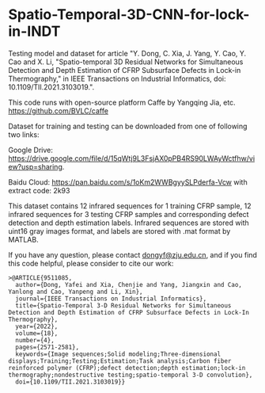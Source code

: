 # Spatio-Temporal-3D-CNN-for-lock-in-INDT
Testing model and dataset for article "Y. Dong, C. Xia, J. Yang, Y. Cao, Y. Cao and X. Li, "Spatio-temporal 3D Residual Networks for Simultaneous Detection and Depth Estimation of CFRP Subsurface Defects in Lock-in Thermography," in IEEE Transactions on Industrial Informatics, doi: 10.1109/TII.2021.3103019.".

This code runs with open-source platform Caffe by Yangqing Jia, etc. https://github.com/BVLC/caffe

Dataset for training and testing can be downloaded from one of following two links:

Google Drive: https://drive.google.com/file/d/15qWtj9L3FsjAX0pPB4RS90LWAyWctfhw/view?usp=sharing.

Baidu Cloud: https://pan.baidu.com/s/1oKm2WWBgyySLPderfa-Vcw with extract code: 2k93

This dataset contains 12 infrared sequences for 1 training CFRP sample, 12 infrared sequences for 3 testing CFRP samples and corresponding defect detection and depth estimation labels. Infrared sequences are stored with uint16 gray images format, and labels are stored with .mat format by MATLAB.

If you have any question, please contact dongyf@zju.edu.cn, and if you find this code helpful, please consider to cite our work:

```
>@ARTICLE{9511085,
  author={Dong, Yafei and Xia, Chenjie and Yang, Jiangxin and Cao, Yanlong and Cao, Yanpeng and Li, Xin},
  journal={IEEE Transactions on Industrial Informatics},
  title={Spatio-Temporal 3-D Residual Networks for Simultaneous Detection and Depth Estimation of CFRP Subsurface Defects in Lock-In Thermography},
  year={2022},
  volume={18},
  number={4},
  pages={2571-2581},
  keywords={Image sequences;Solid modeling;Three-dimensional displays;Training;Testing;Estimation;Task analysis;Carbon fiber reinforced polymer (CFRP);defect detection;depth estimation;lock-in thermography;nondestructive testing;spatio-temporal 3-D convolution},
  doi={10.1109/TII.2021.3103019}}
```
